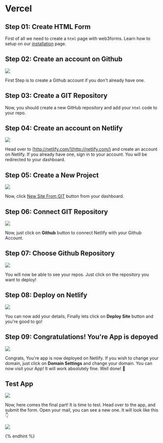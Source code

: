 # Vercel

## Step 01: Create HTML Form

First of all we need to create a `html` page with web3forms. Learn how to setup on our [installation](https://docs.web3forms.com/getting-started/installation) page.

## Step 02: Create an account on Github

![](./assets/github/github.png)

First Step is to create a Github account if you don't already have one.

## Step 03: Create a GIT Repository

Now, you should create a new GitHub repository and add your `html` code to your repo.

## Step 04: Create an account on Netlify

![](./assets/netlify/netlify.png)

Head over to [http://netlify.com/](http://netlify.com/) and create an account on Netlify. If you already have one, sign in to your account. You will be redirected to your dashboard.

## Step 05: Create a New Project

![](./assets/netlify/netlify-dashboard.png)

Now, click [New Site From GIT](https://app.netlify.com/start) button from your dashboard.

## Step 06: Connect GIT Repository

![](./assets/netlify/netlify-import-git.png)

Now, just click on **Github** button to connect Netlify with your Github Account.

## Step 07: Choose Github Repository

![](./assets/netlify/netlify-repo-configure.png)

You will now be able to see your repos. Just click on the repository you want to deploy!

## Step 08: Deploy on Netlify

![](./assets/netlify/netlify-deploy.png)

You can now add your details, Finally lets click on **Deploy Site** button and you're good to go!

## Step 09: Congratulations! You're App is depoyed

![](./assets/netlify/netlify-congrats.png)

Congrats, You're app is now deployed on Netlify. If you wish to change your domain, just click on **Domain Settings** and change your domain. You can now visit your App! It will work absolutely fine. Well done! 👏

## Test App

![](./assets/web3forms/app-live.png)

Now, here comes the final part! It is time to test. Head over to the app, and submit the form. Open your mail, you can see a new one. It will look like this 👇

![](./assets/web3forms/email.png)

{% endhint %}
